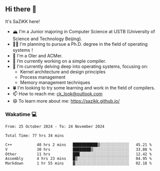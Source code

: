 ## Hi there 👋

It's SaZiKK here!

- 🏔️ I'm a Junior majoring in Computer Science  at USTB (University of Science and Technology Beijing).
- 🧑‍🎓 I'm planning to pursue a Ph.D. degree in the field of operating systems！
- 🚀 I'm a OIer and ACMer.
- 🔭 I’m currently working on a simple compiler.
- 🌱 I'm currently delving deep into operating systems, focusing on:
  - Kernel architecture and design principles
  - Process management
  - Memory management techniques
- 🍀 I'm looking to try some learning and work in the field of compilers.
- 📫 How to reach me: ck_look@outlook.com
- 😄 To learn more about me: https://sazikk.github.io/

  
<!--
**SaZiKK/SaZiKK** is a ✨ _special_ ✨ repository because its `README.md` (this file) appears on your GitHub profile.

Here are some ideas to get you started:

- 🔭 I’m currently working on ...
- 🌱 I’m currently learning ...
- 👯 I’m looking to collaborate on ...
- 🤔 I’m looking for help with ...
- 💬 Ask me about ...
- 📫 How to reach me: ...
- 😄 Pronouns: ...
- ⚡ Fun fact: ...
-->

### Wakatime 💻

<!--START_SECTION:waka-->

```txt
From: 25 October 2024 - To: 24 November 2024

Total Time: 77 hrs 34 mins

C++           40 hrs 2 mins   ███████████▒░░░░░░░░░░░░░   45.21 %
V             30 hrs          ████████▒░░░░░░░░░░░░░░░░   33.88 %
Other         11 hrs          ███░░░░░░░░░░░░░░░░░░░░░░   12.42 %
Assembly      4 hrs 23 mins   █▒░░░░░░░░░░░░░░░░░░░░░░░   04.95 %
Markdown      1 hr 55 mins    ▓░░░░░░░░░░░░░░░░░░░░░░░░   02.18 %
```

<!--END_SECTION:waka-->
